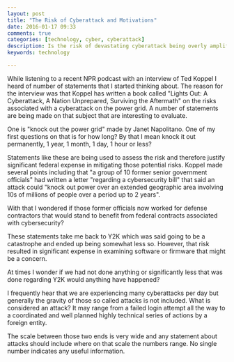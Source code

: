 ```yaml
---
layout: post
title: "The Risk of Cyberattack and Motivations"
date: 2016-01-17 09:33
comments: true
categories: [technology, cyber, cyberattack]
description: Is the risk of devastating cyberattack being overly amplified? If so, for what reasons?
keywords: technology

---
```

While listening to a recent NPR podcast with an interview of Ted Koppel I heard of number of statements that I started thinking about.
The reason for the interview was that Koppel has written a book called "Lights Out: A Cyberattack, A Nation Unprepared, Surviving the Aftermath" on the risks associated with a cyberattack on the power grid.
A number of statements are being made on that subject that are interesting to evaluate.

One is "knock out the power grid" made by Janet Napolitano.
One of my first questions on that is for how long?
By that I mean knock it out permanently, 1 year, 1 month, 1 day, 1 hour or less?

Statements like these are being used to assess the risk and therefore justify significant federal expense in mitigating those potential risks.
Koppel made several points including that "a group of 10 former senior government officials"
had written a letter "regarding a cybersecurity bill" that said an attack could
"knock out power over an extended geographic area involving 10s of millions of people over a period up to 2 years".

With that I wondered if those former officials now worked for defense contractors that would stand to benefit from federal contracts associated with cybersecurity?

These statements take me back to Y2K which was said going to be a catastrophe and ended up being somewhat less so.
However, that risk resulted in significant expense in examining software or firmware that might be a concern.

At times I wonder if we had not done anything or significantly less that was done regarding Y2K would anything have happened?

I frequently hear that we are experiencing many cyberattacks per day but generally the gravity of those so called attacks is not included.
What is considered an attack?
It may range from a failed login attempt all the way to a coordinated and well planned highly technical series of actions by a foreign entity.

The scale between those two ends is very wide and any statement about attacks should include where on that scale the numbers range.
No single number indicates any useful information.
